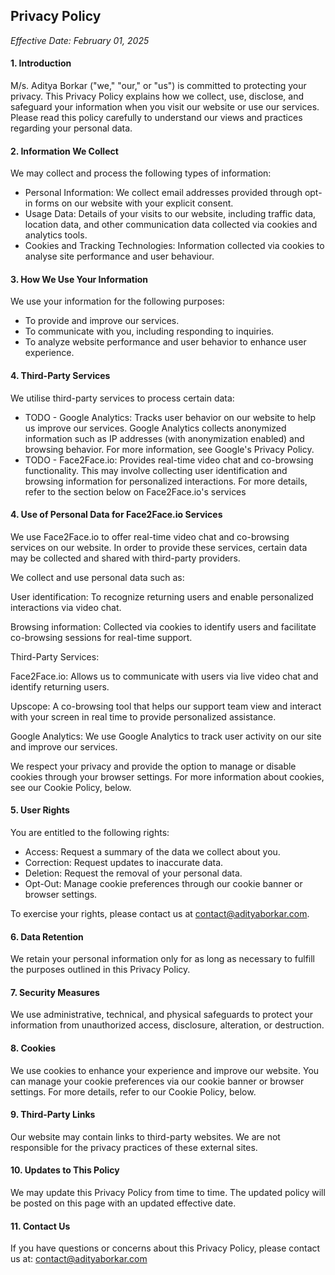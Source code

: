 ## Privacy Policy

_Effective Date: February 01, 2025_

#### 1. Introduction
M/s. Aditya Borkar ("we," "our," or "us") is committed to protecting your privacy. This Privacy Policy explains how we collect, use, disclose, and safeguard your information when you visit our website or use our services. Please read this policy carefully to understand our views and practices regarding your personal data.

#### 2. Information We Collect
We may collect and process the following types of information:

- Personal Information: We collect email addresses provided through opt-in forms on our website with your explicit consent.
- Usage Data: Details of your visits to our website, including traffic data, location data, and other communication data collected via cookies and analytics tools.
- Cookies and Tracking Technologies: Information collected via cookies to analyse site performance and user behaviour.

#### 3. How We Use Your Information
We use your information for the following purposes:
- To provide and improve our services.
- To communicate with you, including responding to inquiries.
- To analyze website performance and user behavior to enhance user experience.

#### 4. Third-Party Services
We utilise third-party services to process certain data:

- TODO - Google Analytics: Tracks user behavior on our website to help us improve our services. Google Analytics collects anonymized information such as IP addresses (with anonymization enabled) and browsing behavior. For more information, see Google's Privacy Policy.
- TODO - Face2Face.io: Provides real-time video chat and co-browsing functionality. This may involve collecting user identification and browsing information for personalized interactions. For more details, refer to the section below on Face2Face.io's services

#### 4. Use of Personal Data for Face2Face.io Services

We use Face2Face.io to offer real-time video chat and co-browsing services on our website. In order to provide these services, certain data may be collected and shared with third-party providers.

We collect and use personal data such as:

User identification: To recognize returning users and enable personalized interactions via video chat.

Browsing information: Collected via cookies to identify users and facilitate co-browsing sessions for real-time support.

Third-Party Services:

Face2Face.io: Allows us to communicate with users via live video chat and identify returning users.

Upscope: A co-browsing tool that helps our support team view and interact with your screen in real time to provide personalized assistance.

Google Analytics: We use Google Analytics to track user activity on our site and improve our services.

We respect your privacy and provide the option to manage or disable cookies through your browser settings. For more information about cookies, see our Cookie Policy, below.

#### 5. User Rights

You are entitled to the following rights:

- Access: Request a summary of the data we collect about you.
- Correction: Request updates to inaccurate data.
- Deletion: Request the removal of your personal data.
- Opt-Out: Manage cookie preferences through our cookie banner or browser settings.

To exercise your rights, please contact us at contact@adityaborkar.com.

#### 6. Data Retention

We retain your personal information only for as long as necessary to fulfill the purposes outlined in this Privacy Policy.

#### 7. Security Measures

We use administrative, technical, and physical safeguards to protect your information from unauthorized access, disclosure, alteration, or destruction.

#### 8. Cookies

We use cookies to enhance your experience and improve our website. You can manage your cookie preferences via our cookie banner or browser settings. For more details, refer to our Cookie Policy, below.

#### 9. Third-Party Links

Our website may contain links to third-party websites. We are not responsible for the privacy practices of these external sites.

#### 10. Updates to This Policy

We may update this Privacy Policy from time to time. The updated policy will be posted on this page with an updated effective date.

#### 11. Contact Us

If you have questions or concerns about this Privacy Policy, please contact us at: contact@adityaborkar.com
